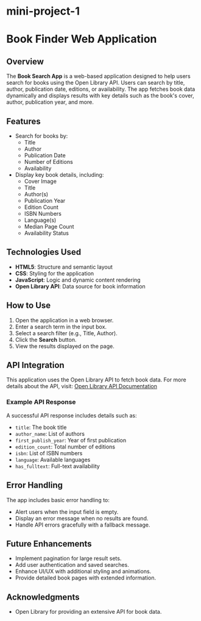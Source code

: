 # mini-project-1

# Book Finder Web Application

## Overview

The **Book Search App** is a web-based application designed to help users search for books using the Open Library API. Users can search by title, author, publication date, editions, or availability. The app fetches book data dynamically and displays results with key details such as the book's cover, author, publication year, and more.

## Features

- Search for books by:
  - Title
  - Author
  - Publication Date
  - Number of Editions
  - Availability
- Display key book details, including:
  - Cover Image
  - Title
  - Author(s)
  - Publication Year
  - Edition Count
  - ISBN Numbers
  - Language(s)
  - Median Page Count
  - Availability Status

## Technologies Used

- **HTML5**: Structure and semantic layout
- **CSS**: Styling for the application
- **JavaScript**: Logic and dynamic content rendering
- **Open Library API**: Data source for book information

## How to Use

1. Open the application in a web browser.
2. Enter a search term in the input box.
3. Select a search filter (e.g., Title, Author).
4. Click the **Search** button.
5. View the results displayed on the page.

## API Integration

This application uses the Open Library API to fetch book data. For more details about the API, visit: [Open Library API Documentation](https://openlibrary.org/developers/api)

### Example API Response

A successful API response includes details such as:

- `title`: The book title
- `author_name`: List of authors
- `first_publish_year`: Year of first publication
- `edition_count`: Total number of editions
- `isbn`: List of ISBN numbers
- `language`: Available languages
- `has_fulltext`: Full-text availability

## Error Handling

The app includes basic error handling to:

- Alert users when the input field is empty.
- Display an error message when no results are found.
- Handle API errors gracefully with a fallback message.

## Future Enhancements

- Implement pagination for large result sets.
- Add user authentication and saved searches.
- Enhance UI/UX with additional styling and animations.
- Provide detailed book pages with extended information.

## Acknowledgments

- Open Library for providing an extensive API for book data.

